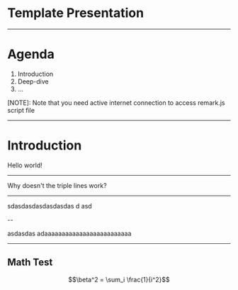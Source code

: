 
# Template Presentation

---

# Agenda

1. Introduction
2. Deep-dive
3. ...

[NOTE]: Note that you need active internet connection to access remark.js script file

---

# Introduction

Hello world!

---
Why doesn't the triple lines work?

---

sdasdasdasdasdasdas d asd 

--
 
 asdasdas
 adaaaaaaaaaaaaaaaaaaaaaaaaa


---

## Math Test

$$\beta^2 = \sum_i \frac{1}{i^2}$$


